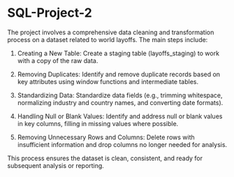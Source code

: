 # SQL-Project-2
The project involves a comprehensive data cleaning and transformation process on a dataset related to world layoffs. The main steps include:

1. Creating a New Table:
Create a staging table (layoffs_staging) to work with a copy of the raw data.

2. Removing Duplicates:
Identify and remove duplicate records based on key attributes using window functions and intermediate tables.

3. Standardizing Data:
Standardize data fields (e.g., trimming whitespace, normalizing industry and country names, and converting date formats).

4. Handling Null or Blank Values:
Identify and address null or blank values in key columns, filling in missing values where possible.

5. Removing Unnecessary Rows and Columns:
Delete rows with insufficient information and drop columns no longer needed for analysis.

This process ensures the dataset is clean, consistent, and ready for subsequent analysis or reporting.







